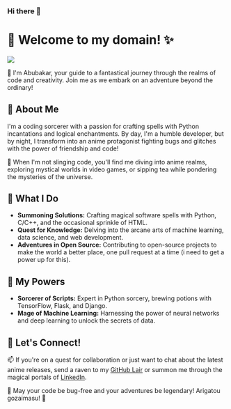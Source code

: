 ### Hi there 👋
# 🌟 Welcome to my domain! ✨

![]([https://your-anime-avatar-url.com](https://github.com/Abubakar17/Abubakar17/blob/main/anime%20gif.gif))

👋 I'm Abubakar, your guide to a fantastical journey through the realms of code and creativity. Join me as we embark on an adventure beyond the ordinary!

## 🌌 About Me

I'm a coding sorcerer with a passion for crafting spells with Python incantations and logical enchantments. By day, I'm a humble developer, but by night, I transform into an anime protagonist fighting bugs and glitches with the power of friendship and code!

🎨 When I'm not slinging code, you'll find me diving into anime realms, exploring mystical worlds in video games, or sipping tea while pondering the mysteries of the universe.

## 🚀 What I Do

- **Summoning Solutions:** Crafting magical software spells with Python, C/C++, and the occasional sprinkle of HTML.
- **Quest for Knowledge:** Delving into the arcane arts of machine learning, data science, and web development.
- **Adventures in Open Source:** Contributing to open-source projects to make the world a better place, one pull request at a time (i need to get a power up for this).

## 🌟 My Powers

- **Sorcerer of Scripts:** Expert in Python sorcery, brewing potions with TensorFlow, Flask, and Django.
- **Mage of Machine Learning:** Harnessing the power of neural networks and deep learning to unlock the secrets of data.

## 🌈 Let's Connect!

📫 If you're on a quest for collaboration or just want to chat about the latest anime releases, send a raven to my [GitHub Lair](https://github.com/Abubakar17) or summon me through the magical portals of [LinkedIn]([https://www.linkedin.com/in/YourUsername](https://www.linkedin.com/in/s-m-abubakar/)).

🌟 May your code be bug-free and your adventures be legendary! Arigatou gozaimasu! 🌟


<!--
**Abubakar17/Abubakar17** is a ✨ _special_ ✨ repository because its `README.md` (this file) appears on your GitHub profile.

Here are some ideas to get you started:

- 🔭 I’m currently working on ...
- 🌱 I’m currently learning ...
- 👯 I’m looking to collaborate on ...
- 🤔 I’m looking for help with ...
- 💬 Ask me about ...
- 📫 How to reach me: ...
- 😄 Pronouns: ...
- ⚡ Fun fact: ...
-->
